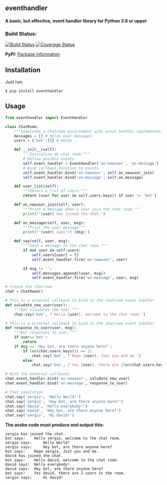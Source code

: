 ## eventhandler
#### A basic, but effective, event handler library for Python 3.6 or upper


### Build Status:

[![Build Status](https://travis-ci.org/davidvicenteranz/eventhandler.svg?branch=master)](https://travis-ci.org/davidvicenteranz/eventhandler) 
[![Coverage Status](https://coveralls.io/repos/github/davidvicenteranz/eventhandler/badge.svg)](https://coveralls.io/github/davidvicenteranz/eventhandler) 

**PyPI:** [Package Information](https://pypi.python.org/pypi/eventhandler)


## Installation
Just run:
```shell
$ pip install eventhandler
```

## Usage
```python
from eventhandler import EventHandler

class ChatRoom:
    """Simulates a chatroom environment with event handler implementation."""
    messages = [] # Holds user messages
    users = {'bot':[]} # Holds

    def __init__(self):
        """Initialize de chat room."""
        # Define posible events
        self.event_handler = EventHandler('on-newuser', 'on-message')
        # Bind callback function to events
        self.event_handler.bind('on-newuser', self.on_newuser_join)
        self.event_handler.bind('on-message', self.on_message)

    def user_list(self):
        """Return a list of users."""
        return [user for user in self.users.keys() if user != 'bot']

    def on_newuser_join(self, user):
        """Print a message when a user join the chat room."""
        print(f'{user} has joined the chat.')

    def on_message(self, user, msg):
        """Print the user message"""
        print(f'{user} says:\t {msg}')

    def say(self, user, msg):
        """Send a messega to the chat room."""
        if not user in self.users:
            self.users[user] = []
            self.event_handler.fire('on-newuser', user)

        if msg != '':
            self.messages.append((user, msg))
            self.event_handler.fire('on-message', user, msg)

# Create the chatroom
chat = ChatRoom()

# This is a external callback to bind in the chatroom event habdler
def saludate_new_user(user):
    """Bot saludates the user."""
    chat.say('bot', f'Hello {user}, welcome to the chat room.')

# This is a external callback to bind in the chatroom event habdler
def response_to_user(user, msg):
    """Bot responses to user."""
    if user=='bot':
        return
    if msg == 'Hey bot, are there anyone here?':
        if len(chat.users.keys()) == 2:
            chat.say('bot', f'Nope {user}. Just you and me.')
        else:
            chat.say('bot', f'Yes {user}. there are {len(chat.users.keys())-1} users in the room.')

# Bind the external callbacks
chat.event_handler.bind('on-newuser', saludate_new_user)
chat.event_handler.bind('on-message', response_to_user)

# Chat simulation
chat.say('sergio', 'Hello World!')
chat.say('sergio', 'Hey bot, are there anyone here?')
chat.say('david', 'Hello everybody!')
chat.say('david', 'Hey bot, are there anyone here?')
chat.say('sergio', 'Hi david!')
```
**The avobe code must produce and output this:**
```text
sergio has joined the chat.
bot says:	 Hello sergio, welcome to the chat room.
sergio says:	 Hello World!
sergio says:	 Hey bot, are there anyone here?
bot says:	 Nope sergio. Just you and me.
david has joined the chat.
bot says:	 Hello david, welcome to the chat room.
david says:	 Hello everybody!
david says:	 Hey bot, are there anyone here?
bot says:	 Yes david. there are 2 users in the room.
sergio says:	 Hi david!
```